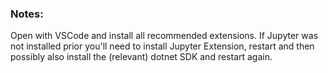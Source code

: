 ### Notes:
Open with VSCode and install all recommended extensions.
If Jupyter was not installed prior you'll need to install Jupyter Extension, restart and then possibly also install the (relevant) dotnet SDK and restart again.
